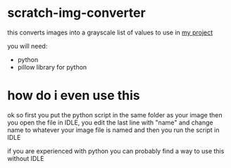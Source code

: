 # scratch-img-converter
this converts images into a grayscale list of values to use in [my project](https://scratch.mit.edu/projects/658510017/)

you will need:
- python
- pillow library for python

# how do i even use this
ok so first you put the python script in the same folder as your image
then you open the file in IDLE,
you edit the last line with "name" and change name to whatever your image file is named
and then you run the script in IDLE

if you are experienced with python you can probably find a way to use this without IDLE
